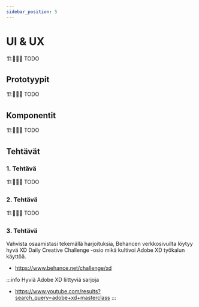 ```yaml
---
sidebar_position: 5
---
```


# UI & UX
🏗️👷‍♂️🚧 TODO
## Prototyypit
🏗️👷‍♂️🚧 TODO
## Komponentit

🏗️👷‍♂️🚧 TODO

## Tehtävät

### 1. Tehtävä
🏗️👷‍♂️🚧 TODO

### 2. Tehtävä
🏗️👷‍♂️🚧 TODO

### 3. Tehtävä
Vahvista osaamistasi tekemällä harjoituksia, Behancen verkkosivuilta löytyy hyvä XD Daily Creative Challenge -osio mikä kultivoi Adobe XD työkalun käyttöä.
* https://www.behance.net/challenge/xd

:::info 
Hyviä Adobe XD liittyviä sarjoja
- https://www.youtube.com/results?search_query=adobe+xd+masterclass
:::